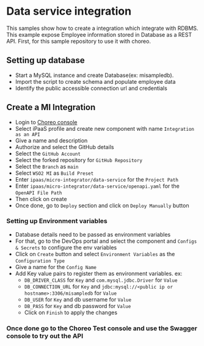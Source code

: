 # Data service integration

This samples show how to create a integration which integrate with RDBMS. This example expose Employee information
stored in Database as a REST API. First, for this sample repository to use it with choreo.

## Setting up database
- Start a MySQL instance and create Database(ex: misampledb).
- Import the script to create schema and populate employee data
- Identify the public accessible connection url and credentials

## Create a MI Integration
- Login to [Choreo console](https://console.choreo.dev/)
- Select iPaaS profile and create new component with name `Integration as an API`
- Give a name and description
- Authorize and select the GitHub details
- Select the `GitHub Account`
- Select the forked repository for `GitHub Repository`
- Select the `Branch` as `main`
- Select `WSO2 MI` as `Build Preset`
- Enter `ipaas/micro-integrator/data-service` for the `Project Path`
- Enter `ipaas/micro-integrator/data-service/openapi.yaml` for the `OpenAPI File Path`
- Then click on create
- Once done, go to `Deploy` section and click on `Deploy Manually` button

### Setting up Environment variables
- Database details need to be passed as environment variables
- For that, go to the DevOps portal and select the component and `Configs & Secrets` to configure the env variables
- Click on `Create` button and select `Environment Variables` as the `Configuration Type`
- Give a name for the `Config Name`
- Add Key value pairs to register them as environment variables. ex:
  - `DB_DRIVER_CLASS` for `Key` and `com.mysql.jdbc.Driver` for `Value`
  - `DB_CONNECTION_URL` for `Key` and `jdbc:mysql://<public ip or hostname>:3306/misampledb` for `Value`
  - `DB_USER` for `Key` and db username for `Value`
  - `DB_PASS` for `Key` and db password for `Value`
  - Click on `Finish` to apply the changes

### Once done go to the Choreo Test console and use the Swagger console to try out the API
